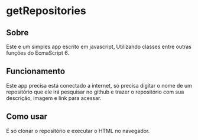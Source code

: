 # getRepositories

## Sobre

Este e um simples app escrito em javascript,
Utilizando classes entre outras funções do
EcmaScript 6.


## Funcionamento

Este app precisa está conectado a internet,
só precisa digitar o nome de um repositório 
que ele irá pesquisar no github e trazer
o repositório com sua descrição, imagem e 
link para acessar.

## Como usar

E só clonar o repositório e executar o HTML
no navegador.
